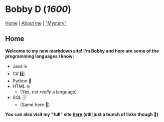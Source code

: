 # Bobby D (_1600_)

[Home](README.md) | [About me](About.md) | ["Mystery"](Mystery.md)

## Home

**Welcome to my new markdown site! I'm Bobby and here are some of the programming languages I know:**

* Java ☕
* C# #️⃣
* Python 🐍
* HTML 🌐 
  * (Yes, not _really_ a language)
* SQL 🗄️ 
  * (Same here 👀)
  
**You can also visit my "full" site [here](https://bobbyd100.com) (still just a bunch of links though 🔗)**
